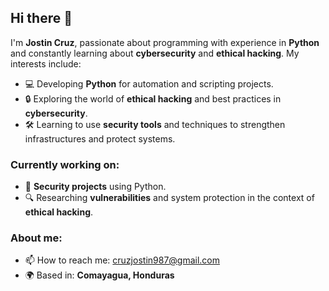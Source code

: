 ## Hi there 👋

I'm **Jostin Cruz**, passionate about programming with experience in **Python** and constantly learning about **cybersecurity** and **ethical hacking**. My interests include:

- 💻 Developing **Python** for automation and scripting projects.
- 🔒 Exploring the world of **ethical hacking** and best practices in **cybersecurity**.
- 🛠️ Learning to use **security tools** and techniques to strengthen infrastructures and protect systems.

### Currently working on:
- 📜 **Security projects** using Python.
- 🔍 Researching **vulnerabilities** and system protection in the context of **ethical hacking**.

### About me:
- 📫 How to reach me: cruzjostin987@gmail.com
- 🌍 Based in: **Comayagua, Honduras**
